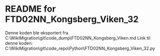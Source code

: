 # README for FTD02NN_Kongsberg_Viken_32
Denne koden ble eksportert fra C:\WikiMigration\git\code_dump\FTD02NN_Kongsberg_Viken.md
Link til denne koden: C:\WikiMigration\git\code_repo\Python\FTD02NN_Kongsberg_Viken_32.py
